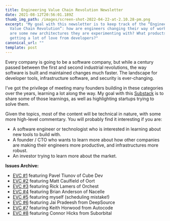 ```yaml
---
title: Engineering Value Chain Revolution Newsletter
date: 2021-08-12T20:56:01.189Z
thumb_img_path: /images/screen-shot-2022-04-22-at-2.10.28-pm.png
excerpt: "My goal with this newsletter is to keep track of the “Engineering
  Value Chain Revolution”: how are engineers changing their way of working? What
  are some new architectures they are experimenting with? What products are
  getting a lot of love from developers?"
canonical_url: ""
template: post
---
```

Every company is going to be a software company, but while a century passed between the first and second industrial revolutions, the way software is built and maintained changes much faster. The landscape for developer tools, infrastructure software, and security is ever-changing.

I’ve got the privilege of meeting many founders building in these categories over the years, learning a lot along the way. My goal with this [Substack](https://evcrevolution.com/) is to share some of those learnings, as well as highlighting startups trying to solve them.

Given the topics, most of the content will be technical in nature, with some more high-level commentary. You will probably find it interesting if you are:

* A software engineer or technologist who is interested in learning about new tools to build with.
* A founder / CTO who wants to learn more about how other companies are making their engineers more productive, and infrastructures more robust.
* An investor trying to learn more about the market.

**Issues Archive:**

* [EVC #1](https://evcrevolution.com/p/evc-1-ubers-move-to-ramen-apple-m1s?s=r) featuring Pavel Tiunov of Cube Dev
* [EVC #2](https://evcrevolution.com/p/evc-2-dont-poke-the-open-source-bear?s=r) featuring Matt Caulfield of Oort
* [EVC #3](https://evcrevolution.com/p/evc-3-headless-orchestration-a-bug?s=r) featuring Rick Lamers of Orchest
* [EVC #4](https://evcrevolution.com/p/evc-4-one-identity-to-rule-them-all?s=r) featuring Brian Anderson of Nacelle
* [EVC #5](https://evcrevolution.com/p/evc-5-nfts-and-cyberpunk-d3js-learnings?s=r) featuring myself (scheduling mistake!)
* [EVC #6](https://evcrevolution.com/p/evc-6-how-do-open-source-companies?s=r) featuring Jai Pradeesh from DeepSource
* [EVC #7](https://evcrevolution.com/p/evc-7-testing-testing-testing?s=r) featuring Keith Horwood from Autocode
* [EVC #8](https://evcrevolution.com/p/evc-8-wasming-around-with-compute?s=r) featuring Connor Hicks from Suborbital